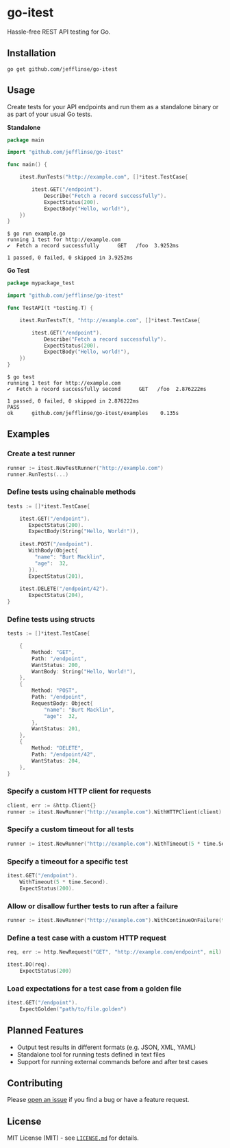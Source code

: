 # go-itest

Hassle-free REST API testing for Go.

## Installation

    go get github.com/jefflinse/go-itest

## Usage

Create tests for your API endpoints and run them as a standalone binary or as part of your usual Go tests.

**Standalone**

```go
package main

import "github.com/jefflinse/go-itest"

func main() {

    itest.RunTests("http://example.com", []*itest.TestCase{

        itest.GET("/endpoint").
            Describe("Fetch a record successfully").
            ExpectStatus(200).
            ExpectBody("Hello, world!"),
    })
}
```

    $ go run example.go
    running 1 test for http://example.com
    ✔  Fetch a record successfully      GET   /foo  3.9252ms

    1 passed, 0 failed, 0 skipped in 3.9252ms

**Go Test**

```go
package mypackage_test

import "github.com/jefflinse/go-itest"

func TestAPI(t *testing.T) {

    itest.RunTestsT(t, "http://example.com", []*itest.TestCase{

        itest.GET("/endpoint").
            Describe("Fetch a record successfully").
            ExpectStatus(200).
            ExpectBody("Hello, world!"),
    })
}
```

    $ go test
    running 1 test for http://example.com
    ✔  Fetch a record successfully second      GET   /foo  2.876222ms
    
    1 passed, 0 failed, 0 skipped in 2.876222ms
    PASS
    ok      github.com/jefflinse/go-itest/examples    0.135s

## Examples

### Create a test runner

```go
runner := itest.NewTestRunner("http://example.com")
runner.RunTests(...)
```

### Define tests using chainable methods

```go
tests := []*itest.TestCase{

    itest.GET("/endpoint").
       ExpectStatus(200).
       ExpectBody(String("Hello, World!")),
    
    itest.POST("/endpoint").
       WithBody(Object{
         "name": "Burt Macklin",
         "age":  32,
       }).
       ExpectStatus(201),
    
    itest.DELETE("/endpoint/42").
       ExpectStatus(204),
}
```

### Define tests using structs

```go
tests := []*itest.TestCase{

    {
        Method: "GET",
        Path: "/endpoint",
        WantStatus: 200,
        WantBody: String("Hello, World!"),
    },
    {
        Method: "POST",
        Path: "/endpoint",
        RequestBody: Object{
            "name": "Burt Macklin",
            "age":  32,
        },
        WantStatus: 201,
    },
    {
        Method: "DELETE",
        Path: "/endpoint/42",
        WantStatus: 204,
    },
}
```

### Specify a custom HTTP client for requests

```go
client, err := &http.Client{}
runner := itest.NewRunner("http://example.com").WithHTTPClient(client)
```

### Specify a custom timeout for all tests

```go
runner := itest.NewRunner("http://example.com").WithTimeout(5 * time.Second)
```

### Specify a timeout for a specific test

```go
itest.GET("/endpoint").
    WithTimeout(5 * time.Second).
    ExpectStatus(200).
```

### Allow or disallow further tests to run after a failure

```go
runner := itest.NewRunner("http://example.com").WithContinueOnFailure(true)
```

### Define a test case with a custom HTTP request

```go
req, err := http.NewRequest("GET", "http://example.com/endpoint", nil)

itest.DO(req).
    ExpectStatus(200)
```

### Load expectations for a test case from a golden file

```go
itest.GET("/endpoint").
    ExpectGolden("path/to/file.golden")
```

## Planned Features

- Output test results in different formats (e.g. JSON, XML, YAML)
- Standalone tool for running tests defined in text files
- Support for running external commands before and after test cases

## Contributing

Please [open an issue](https://github.com/jefflinse/go-itest/issues) if you find a bug or have a feature request.

## License

MIT License (MIT) - see [`LICENSE.md`](https://github.com/jefflinse/go-itest/blob/master/LICENSE.md) for details.
